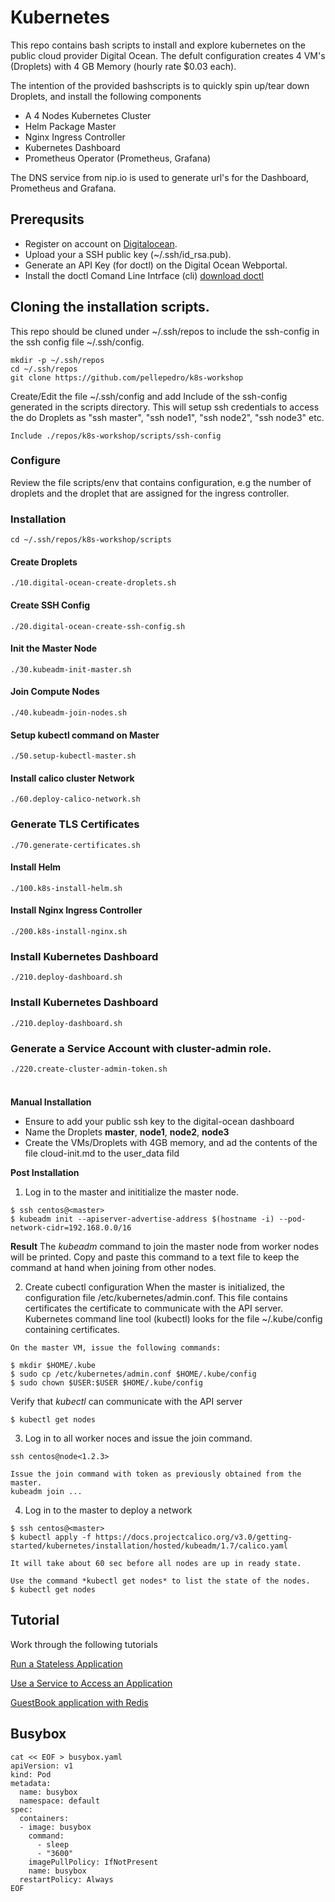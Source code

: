 # Kubernetes

This repo contains bash scripts to install and explore kubernetes on the public cloud provider Digital Ocean. The defult configuration creates 4 VM's (Droplets)
with 4 GB Memory (hourly rate $0.03 each).

The intention of the provided bashscripts is to quickly spin up/tear down Droplets, and install the following components
   
- A 4 Nodes Kubernetes Cluster
- Helm Package Master
- Nginx Ingress Controller
- Kubernetes Dashboard
- Prometheus Operator (Prometheus, Grafana)

The DNS service from nip.io is used to generate url's for the Dashboard, Prometheus and Grafana.


## Prerequsits

- Register on account on [Digitalocean](https://www.digitalocean.com).
- Upload your a SSH public key (~/.ssh/id_rsa.pub).
- Generate an API Key (for doctl) on the  Digital Ocean Webportal.
- Install the doctl Comand Line Intrface (cli) [download doctl](https://github.com/digitalocean/doctl)


## Cloning the installation scripts.
This repo should be cluned under ~/.ssh/repos to include the ssh-config in the ssh config file ~/.ssh/config. 

```
mkdir -p ~/.ssh/repos
cd ~/.ssh/repos
git clone https://github.com/pellepedro/k8s-workshop

```

Create/Edit the file ~/.ssh/config and add Include of the ssh-config generated in the scripts directory. This will setup ssh credentials to access the do Droplets as "ssh master", "ssh node1", "ssh node2", "ssh node3" etc.


```
Include ./repos/k8s-workshop/scripts/ssh-config

```

### Configure 
Review the file scripts/env that contains configuration, e.g the number of droplets and the droplet that are assigned for the ingress controller. 


### Installation

```
cd ~/.ssh/repos/k8s-workshop/scripts
```

#### Create Droplets

```
./10.digital-ocean-create-droplets.sh
```

#### Create SSH Config
```
./20.digital-ocean-create-ssh-config.sh
```

#### Init the Master Node
```
./30.kubeadm-init-master.sh
```

#### Join Compute Nodes
```
./40.kubeadm-join-nodes.sh
``` 

#### Setup kubectl command on Master
```
./50.setup-kubectl-master.sh
```

#### Install calico cluster Network
```
./60.deploy-calico-network.sh
```

### Generate TLS Certificates
```
./70.generate-certificates.sh
```

#### Install Helm
```
./100.k8s-install-helm.sh
```

#### Install Nginx Ingress Controller
```
./200.k8s-install-nginx.sh
```

### Install Kubernetes Dashboard
```
./210.deploy-dashboard.sh
```

### Install Kubernetes Dashboard
```
./210.deploy-dashboard.sh
```

### Generate a Service Account with cluster-admin role.
```
./220.create-cluster-admin-token.sh
```

### 
```

```



**Manual Installation**
- Ensure to add your public ssh key to the digital-ocean dashboard
- Name the Droplets **master**, **node1**, **node2**, **node3**
- Create the VMs/Droplets with 4GB memory, and ad the contents of the file cloud-init.md to the user_data fild

**Post Installation**

1. Log in to the master and inititialize the master node. 
```
$ ssh centos@<master>
$ kubeadm init --apiserver-advertise-address $(hostname -i) --pod-network-cidr=192.168.0.0/16
```
**Result**
The *kubeadm* command to join the master node from worker nodes will be printed. Copy and paste this command to a text file to keep the command at hand when joining from other nodes.

2. Create cubectl configuration
When the master is initialized, the configuration file /etc/kubernetes/admin.conf. This file contains certificates the certificate to communicate with the API server.  
Kubernetes command line tool (kubectl) looks for the file  ~/.kube/config containing certificates.


```
On the master VM, issue the following commands:

$ mkdir $HOME/.kube 
$ sudo cp /etc/kubernetes/admin.conf $HOME/.kube/config
$ sudo chown $USER:$USER $HOME/.kube/config
```   
   
Verify that *kubectl* can communicate with the API server
```
$ kubectl get nodes 
```

3. Log in to all worker noces and issue the join command.
```
ssh centos@node<1.2.3>

Issue the join command with token as previously obtained from the master.
kubeadm join ...
```

4. Log in to the master to deploy a network
```
$ ssh centos@<master>
$ kubectl apply -f https://docs.projectcalico.org/v3.0/getting-started/kubernetes/installation/hosted/kubeadm/1.7/calico.yaml

It will take about 60 sec before all nodes are up in ready state.

Use the command *kubectl get nodes* to list the state of the nodes. 
$ kubectl get nodes

```


## Tutorial

Work through the following tutorials


[Run a Stateless Application](https://kubernetes.io/docs/tasks/run-application/run-stateless-application-deployment/)

[Use a Service to Access an Application](https://kubernetes.io/docs/tasks/access-application-cluster/service-access-application-cluster/)

[GuestBook application with Redis](https://kubernetes.io/docs/tutorials/stateless-application/guestbook/)

## Busybox
```
cat << EOF > busybox.yaml
apiVersion: v1
kind: Pod
metadata:
  name: busybox
  namespace: default
spec:
  containers:
  - image: busybox
    command:
      - sleep
      - "3600"
    imagePullPolicy: IfNotPresent
    name: busybox
  restartPolicy: Always
EOF
```
